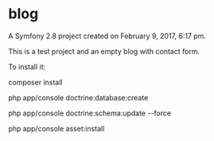 blog
====

A Symfony 2.8 project created on February 9, 2017, 6:17 pm.

This is a test project and an empty blog with contact form.

To install it: 

composer install

php app/console doctrine:database:create

php app/console doctrine:schema:update --force

php app/console asset:install
